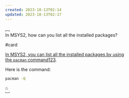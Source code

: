 ```yaml
---
created: 2023-10-13T02:14
updated: 2023-10-13T02:17
---
```


﹇<br>
In MSYS2, how can you list all the installed packages?

#card 

[In MSYS2, you can list all the installed packages by using the `pacman` command](https://www.msys2.org/docs/package-management/)[1](https://www.msys2.org/docs/package-management/)[2](https://stackoverflow.com/questions/60484288/msys2-included-packages)[3](https://www.msys2.org/wiki/MSYS2-reinstallation/). 

Here is the command:

```bash
pacman -Q
```

⌂
<br>﹈<br>
